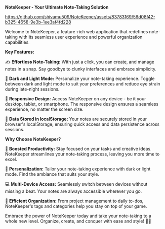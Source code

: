 **NoteKeeper - Your Ultimate Note-Taking Solution**

https://github.com/shivamu509/NoteKeeper/assets/83783169/56d08f42-b325-4658-9e3b-1ee3af4fd228

Welcome to NoteKeeper, a feature-rich web application that redefines note-taking with its seamless user experience and powerful organization capabilities.

**Key Features:**

✍️ **Effortless Note-Taking:** With just a click, you can create, and manage notes in a snap. Say goodbye to clunky interfaces and embrace simplicity.

🎨 **Dark and Light Mode:** Personalize your note-taking experience. Toggle between dark and light mode to suit your preferences and reduce eye strain during late-night sessions.

📱 **Responsive Design:** Access NoteKeeper on any device - be it your desktop, tablet, or smartphone. The responsive design ensures a seamless experience, no matter the screen size.

💾 **Data Stored in localStorage:** Your notes are securely stored in your browser's localStorage, ensuring quick access and data persistence across sessions.

**Why Choose NoteKeeper?**

🚀 **Boosted Productivity:** Stay focused on your tasks and creative ideas. NoteKeeper streamlines your note-taking process, leaving you more time to excel.

🌈 **Personalization:** Tailor your note-taking experience with dark or light mode. Find the ambiance that suits your style.

💻 **Multi-Device Access:** Seamlessly switch between devices without missing a beat. Your notes are always accessible wherever you go.

🎯 **Efficient Organization:** From project management to daily to-dos, NoteKeeper's tags and categories help you stay on top of your game.

Embrace the power of NoteKeeper today and take your note-taking to a whole new level. Organize, create, and conquer with ease and style! 📝🚀